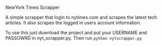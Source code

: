 NewYork Times Scrapper


A simple scrapper that login to nytimes.com and scrapes the latest tech articles.
It also scrapes the logged in users account information.

To use this just download the project and put your USERNAME and PASSOWRD in nyt_scrapper.py.
Then run `python nytscrapper.py`
